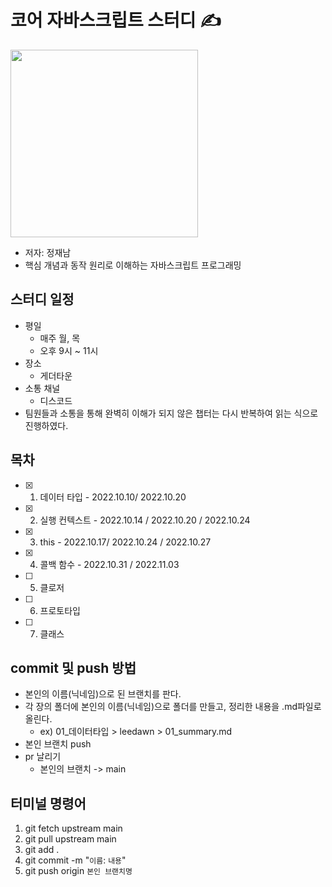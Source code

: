 # 코어 자바스크립트 스터디 ✍️

<img src="http://image.yes24.com/goods/78586788/XL" width=300 />

- 저자: 정재남
- 핵심 개념과 동작 원리로 이해하는 자바스크립트 프로그래밍

## 스터디 일정

- 평일
  - 매주 월, 목
  - 오후 9시 ~ 11시
- 장소
  - 게더타운
- 소통 채널
  - 디스코드
- 팀원들과 소통을 통해 완벽히 이해가 되지 않은 챕터는 다시 반복하여 읽는 식으로 진행하였다.

## 목차

- [x] 1. 데이터 타입 - 2022.10.10/ 2022.10.20
- [x] 2. 실행 컨텍스트 - 2022.10.14 / 2022.10.20 / 2022.10.24
- [x] 3. this - 2022.10.17/ 2022.10.24 / 2022.10.27
- [x] 4. 콜백 함수 - 2022.10.31 / 2022.11.03
- [ ] 5. 클로저
- [ ] 6. 프로토타입
- [ ] 7. 클래스

## commit 및 push 방법

- 본인의 이름(닉네임)으로 된 브랜치를 판다.
- 각 장의 폴더에 본인의 이름(닉네임)으로 폴더를 만들고, 정리한 내용을 .md파일로 올린다.
  - ex) 01\_데이터타입 > leedawn > 01_summary.md
- 본인 브랜치 push
- pr 날리기
  - 본인의 브랜치 -> main

## 터미널 명령어

1. git fetch upstream main
2. git pull upstream main
3. git add .
4. git commit -m "`이름`: `내용`"
5. git push origin `본인 브랜치명`
